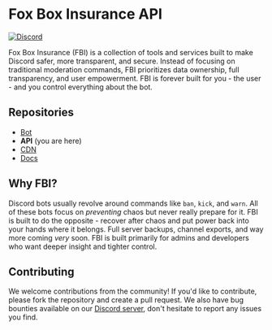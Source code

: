 # Fox Box Insurance API
[![Discord](https://img.shields.io/discord/1034086532350488596?logo=discord&logoColor=fff&label=Discord&color=0af)](https://discord.gg/q7bUuVq4vB)

Fox Box Insurance (FBI) is a collection of tools and services built to make Discord safer, more transparent, and secure. Instead of focusing on traditional moderation commands, FBI prioritizes data ownership, full transparency, and user empowerment. FBI is forever built for you - the user - and you control everything about the bot.

## Repositories
- [Bot](https://github.com/MusicMakerOwO/FoxBoxInsurance)
- **API** (you are here)
- [CDN](https://github.com/MusicMakerOwO/FBI_CDN)
- [Docs](https://github.com/MusicMakerOwO/FBI_Docs)

## Why FBI?
Discord bots usually revolve around commands like `ban`, `kick`, and `warn`. All of these bots focus on *preventing* chaos but never really prepare for it. FBI is built to do the opposite - recover after chaos and put power back into your hands where it belongs. Full server backups, channel exports, and way more coming *very* soon. FBI is built primarily for admins and developers who want deeper insight and tighter control.

## Contributing
We welcome contributions from the community! If you'd like to contribute, please fork the repository and create a pull request. We also have bug bounties available on our [Discord server](https://discord.gg/q7bUuVq4vB), don't hesitate to report any issues you find.
